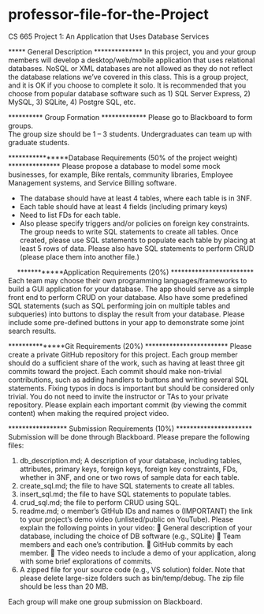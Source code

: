 # professor-file-for-the-Project

CS 665 Project 1: An Application that Uses Database Services

***** General Description **************
In this project, you and your group members will develop a desktop/web/mobile application that uses relational databases. NoSQL or XML databases are not allowed as they do not reflect the database relations we’ve covered in this class. This is a group project, and it is OK if you choose to complete it solo. 
It is recommended that you choose from popular database software such as 1) SQL Server Express, 2) MySQL, 3) SQLite, 4) Postgre SQL, etc. 

********** Group Formation *************
Please go to Blackboard to form groups.  
The group size should be 1 – 3 students. Undergraduates can team up with graduate students. 

****************Database Requirements (50% of the project weight) ***************
Please propose a database to model some mock businesses, for example, Bike rentals, community libraries, Employee Management systems, and Service Billing software. 
-	The database should have at least 4 tables, where each table is in 3NF. 
-	Each table should have at least 4 fields (including primary keys)
-	Need to list FDs for each table. 
-	Also please specify triggers and/or policies on foreign key constraints. 
The group needs to write SQL statements to create all tables. 
Once created, please use SQL statements to populate each table by placing at least 5 rows of data. 
Please also have SQL statements to perform CRUD (please place them into another file.)

 
************Application Requirements (20%) ************************
Each team may choose their own programming languages/frameworks to build a GUI application for your database. The app should serve as a simple front end to perform CRUD on your database. Also have some predefined SQL statements (such as SQL performing join on multiple tables and subqueries) into buttons to display the result from your database.
Please include some pre-defined buttons in your app to demonstrate some joint search results. 

***************Git Requirements (20%) ************************
Please create a private GitHub repository for this project. Each group member should do a sufficient share of the work, such as having at least three git commits toward the project. Each commit should make non-trivial contributions, such as adding handlers to buttons and writing several SQL statements. Fixing typos in docs is important but should be considered only trivial. 
You do not need to invite the instructor or TAs to your private repository. Please explain each important commit (by viewing the commit content) when making the required project video. 

***************** Submission Requirements (10%) **********************
Submission will be done through Blackboard. Please prepare the following files:
1.	db_description.md; A description of your database, including tables, attributes, primary keys, foreign keys, foreign key constraints, FDs, whether in 3NF, and one or two rows of sample data for each table. 
2.	create_sql.md; the file to have SQL statements to create all tables. 
3.	insert_sql.md; the file to have SQL statements to populate tables. 
4.	crud_sql.md; the file to perform CRUD using SQL. 
5.	readme.md; 
o	member’s GitHub IDs and names
o	(IMPORTANT) the link to your project’s demo video (unlisted/public on YouTube). Please explain the following points in your video:
	General description of your database, including the choice of DB software (e.g., SQLite)
	Team members and each one’s contribution. 
	GitHub commits by each member. 
	The video needs to include a demo of your application, along with some brief explorations of commits. 
6.	A zipped file for your source code (e.g., VS solution) folder. Note that please delete large-size folders such as bin/temp/debug. The zip file should be less than 20 MB.  

Each group will make one group submission on Blackboard. 


